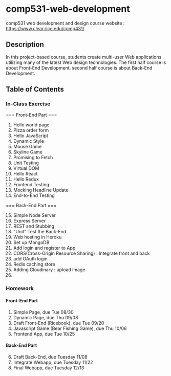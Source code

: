 # comp531-web-development
comp531 web development and design
course website : https://www.clear.rice.edu/comp431/

## Description
In this project-based course, students create multi-user Web applications utilizing many of the latest Web design technologies.
The first half course is about Front-End Development, second half course is about Back-End Development.


## Table of Contents
### In-Class Exercise
=== Front-End Part ===

1. Hello world page
2. Pizza order form
3. Hello JavaScript
4. Dynamic Style
5. Mouse Game
6. Skyline Game
7. Promising to Fetch
8. Unit Testing
9. Virtual DOM
10. Hello React
11. Hello Redux
12. Frontend Testing
13. Mocking Headline Update
14. End-to-End Testing

=== Back-End Part ===

15. Simple Node Server
16. Express Server
17. REST and Stubbing
18. "Unit" Test the Back-End
19. Web hosting in Heroku
20. Set up MongoDB
21. Add login and register to App
22. CORS(Cross-Origin Resource Sharing) : Integrate front and back
23. add OAuth login
24. Redis caching store
25. Adding Cloudinary : upload image
26.

### Homework
#### Front-End Part
1. Simple Page, due Tue 08/30
2. Dynamic Page, due Thu 09/08
3. Draft Front-End (Ricebook), due Tue 09/20
4. Javascript Game (Bear Fishing Game), due Thu 10/06
5. Frontend App, due Tue 10/25

#### Back-End Part
6. Draft Back-End, due Tuesday 11/08
7. Integrate Webapp, due Tuesday 11/22
8. Final Webapp, due Tuesday 12/13